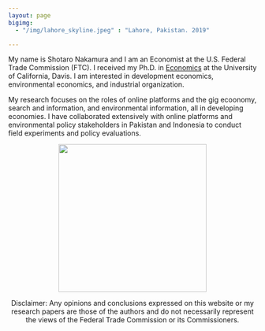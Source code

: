 ```yaml
---
layout: page
bigimg:
  - "/img/lahore_skyline.jpeg" : "Lahore, Pakistan. 2019"

---
```

My name is Shotaro Nakamura and I am an Economist at the U.S. Federal Trade Commission (FTC). I received my Ph.D. in [Economics](https://economics.ucdavis.edu/) at the University of California, Davis. I am interested in development economics, environmental economics, and industrial organization.

My research focuses on the roles of online platforms and the gig ecoonomy, search and information, and environmental information, all in developing economies. I have collaborated extensively with online platforms and environmental policy stakeholders in Pakistan and Indonesia to conduct field experiments and policy evaluations.

<center>
<img src="/img/shotaro-4a.jpg" width="300">
<center>


Disclaimer: Any opinions and conclusions expressed on this website or my research papers are those of the authors and do not necessarily represent the views of the Federal Trade Commission or its Commissioners.
